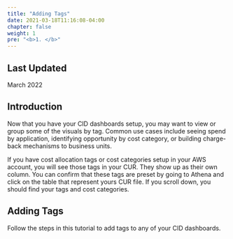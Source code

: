 ```yaml
---
title: "Adding Tags"
date: 2021-03-18T11:16:08-04:00
chapter: false
weight: 1
pre: "<b>1. </b>"
---
```

## Last Updated
March 2022

## Introduction

Now that you have your CID dashboards setup, you may want to view or group some of the visuals by tag. Common use cases include seeing spend by application, identifying opportunity by cost category, or building charge-back mechanisms to business units. 

If you have cost allocation tags or cost categories setup in your AWS account, you will see those tags in your CUR. They show up as their own column. You can confirm that these tags are preset by going to Athena and click on the table that represent yours CUR file. If you scroll down, you should find your tags and cost categories. 

## Adding Tags

Follow the steps in this tutorial to add tags to any of your CID dashboards. 
